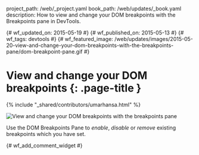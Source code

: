 project_path: /web/_project.yaml
book_path: /web/updates/_book.yaml
description: How to view and change your DOM breakpoints with the Breakpoints pane in DevTools.

{# wf_updated_on: 2015-05-19 #}
{# wf_published_on: 2015-05-13 #}
{# wf_tags: devtools #}
{# wf_featured_image: /web/updates/images/2015-05-20-view-and-change-your-dom-breakpoints-with-the-breakpoints-pane/dom-breakpoint-pane.gif #}

# View and change your DOM breakpoints {: .page-title }

{% include "_shared/contributors/umarhansa.html" %}


<img src="/web/updates/images/2015-05-20-view-and-change-your-dom-breakpoints-with-the-breakpoints-pane/dom-breakpoint-pane.gif" alt="View and change your DOM breakpoints with the breakpoints pane">

Use the DOM Breakpoints Pane to <em>enable</em>, <em>disable</em> or <em>remove</em> existing breakpoints  which you have set.


{# wf_add_comment_widget #}
